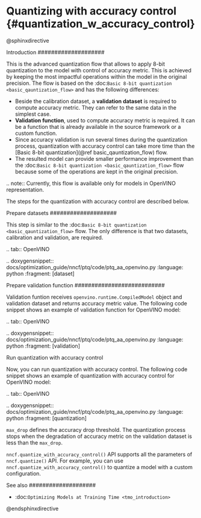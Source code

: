 # Quantizing with accuracy control {#quantization_w_accuracy_control}

@sphinxdirective

Introduction
####################

This is the advanced quantization flow that allows to apply 8-bit quantization to the model with control of accuracy metric. This is achieved by keeping the most impactful operations within the model in the original precision. The flow is based on the :doc:`Basic 8-bit quantization <basic_qauntization_flow>` and has the following differences:

* Beside the calibration dataset, a **validation dataset** is required to compute accuracy metric. They can refer to the same data in the simplest case.
* **Validation function**, used to compute accuracy metric is required. It can be a function that is already available in the source framework or a custom function.
* Since accuracy validation is run several times during the quantization process, quantization with accuracy control can take more time than the [Basic 8-bit quantization](@ref basic_qauntization_flow) flow.
* The resulted model can provide smaller performance improvement than the :doc:`Basic 8-bit quantization <basic_qauntization_flow>` flow because some of the operations are kept in the original precision.

.. note:: Currently, this flow is available only for models in OpenVINO representation.

The steps for the quantization with accuracy control are described below.

Prepare datasets
####################

This step is similar to the :doc:`Basic 8-bit quantization <basic_qauntization_flow>` flow. The only difference is that two datasets, calibration and validation, are required.

.. tab:: OpenVINO

   .. doxygensnippet:: docs/optimization_guide/nncf/ptq/code/ptq_aa_openvino.py
      :language: python
      :fragment: [dataset]


Prepare validation function
###########################

Validation funtion receives ``openvino.runtime.CompiledModel`` object and validation dataset and returns accuracy metric value. The following code snippet shows an example of validation function for OpenVINO model:

.. tab:: OpenVINO

   .. doxygensnippet:: docs/optimization_guide/nncf/ptq/code/ptq_aa_openvino.py
      :language: python
      :fragment: [validation]


Run quantization with accuracy control

Now, you can run quantization with accuracy control. The following code snippet shows an example of quantization with accuracy control for OpenVINO model:

.. tab:: OpenVINO

   .. doxygensnippet:: docs/optimization_guide/nncf/ptq/code/ptq_aa_openvino.py
      :language: python
      :fragment: [quantization]


``max_drop`` defines the accuracy drop threshold. The quantization process stops when the degradation of accuracy metric on the validation dataset is less than the ``max_drop``.

``nncf.quantize_with_accuracy_control()`` API supports all the parameters of ``nncf.quantize()`` API. For example, you can use ``nncf.quantize_with_accuracy_control()`` to quantize a model with a custom configuration.

See also
####################

* :doc:`Optimizing Models at Training Time <tmo_introduction>`

@endsphinxdirective

